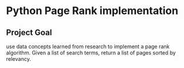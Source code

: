 # Python Page Rank implementation

## Project Goal

use data concepts learned from research to implement a page rank algorithm. Given a list of search terms, return a list of pages sorted by relevancy.



